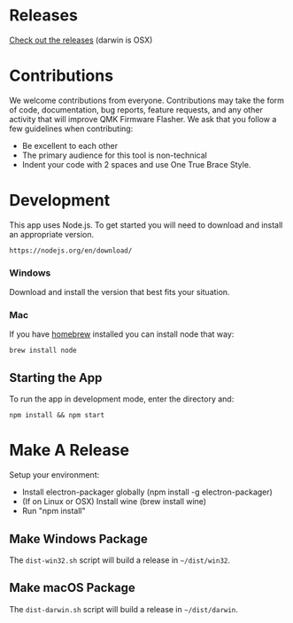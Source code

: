 # Releases

[Check out the releases](https://github.com/jackhumbert/qmk_firmware_flasher/releases/) (darwin is OSX)

# Contributions

We welcome contributions from everyone. Contributions may take the form of
code, documentation, bug reports, feature requests, and any other activity
that will improve QMK Firmware Flasher. We ask that you follow a few 
guidelines when contributing:

* Be excellent to each other
* The primary audience for this tool is non-technical
* Indent your code with 2 spaces and use One True Brace Style.

# Development

This app uses Node.js. To get started you will need to download and install
an appropriate version.

    https://nodejs.org/en/download/

### Windows

Download and install the version that best fits your situation.

### Mac

If you have [homebrew](http://brew.sh) installed you can install node
that way:

    brew install node

## Starting the App

To run the app in development mode, enter the directory and:

    npm install && npm start

# Make A Release

Setup your environment:

* Install electron-packager globally (npm install -g electron-packager)
* (If on Linux or OSX) Install wine (brew install wine)
* Run "npm install"

## Make Windows Package

The `dist-win32.sh` script will build a release in `~/dist/win32`.

## Make macOS Package

The `dist-darwin.sh` script will build a release in `~/dist/darwin`.
